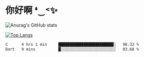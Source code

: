 # 你好啊 ❛‿˂✨

![Anurag's GitHub stats](https://github-readme-stats.vercel.app/api?username=ZombieFly&count_private=true&show_icons=true)

[![Top Langs](https://github-readme-stats.vercel.app/api/top-langs/?username=ZombieFly&layout=compact&count_private=true&hide=Ruby,makefile)](https://github.com/anuraghazra/github-readme-stats)

<!--START_SECTION:waka-->

```txt
C      4 hrs 1 min     ████████████████████████░   96.32 %
Dart   9 mins          █░░░░░░░░░░░░░░░░░░░░░░░░   03.68 %
```

<!--END_SECTION:waka-->
